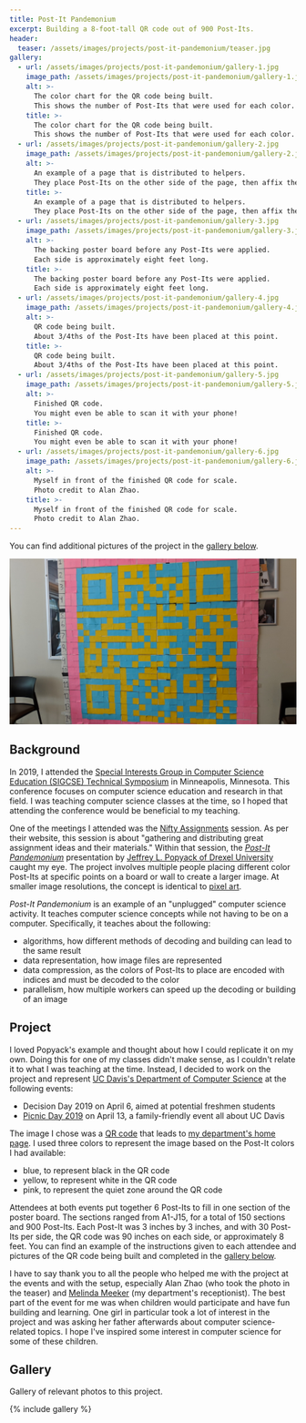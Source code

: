 ```yaml
---
title: Post-It Pandemonium
excerpt: Building a 8-foot-tall QR code out of 900 Post-Its.
header:
  teaser: /assets/images/projects/post-it-pandemonium/teaser.jpg
gallery:
  - url: /assets/images/projects/post-it-pandemonium/gallery-1.jpg
    image_path: /assets/images/projects/post-it-pandemonium/gallery-1.jpg
    alt: >-
      The color chart for the QR code being built.
      This shows the number of Post-Its that were used for each color.
    title: >-
      The color chart for the QR code being built.
      This shows the number of Post-Its that were used for each color.
  - url: /assets/images/projects/post-it-pandemonium/gallery-2.jpg
    image_path: /assets/images/projects/post-it-pandemonium/gallery-2.jpg
    alt: >-
      An example of a page that is distributed to helpers.
      They place Post-Its on the other side of the page, then affix the assembly to the main poster board.
    title: >-
      An example of a page that is distributed to helpers.
      They place Post-Its on the other side of the page, then affix the assembly to the main poster board.
  - url: /assets/images/projects/post-it-pandemonium/gallery-3.jpg
    image_path: /assets/images/projects/post-it-pandemonium/gallery-3.jpg
    alt: >-
      The backing poster board before any Post-Its were applied.
      Each side is approximately eight feet long.
    title: >-
      The backing poster board before any Post-Its were applied.
      Each side is approximately eight feet long.
  - url: /assets/images/projects/post-it-pandemonium/gallery-4.jpg
    image_path: /assets/images/projects/post-it-pandemonium/gallery-4.jpg
    alt: >-
      QR code being built.
      About 3/4ths of the Post-Its have been placed at this point.
    title: >-
      QR code being built.
      About 3/4ths of the Post-Its have been placed at this point.
  - url: /assets/images/projects/post-it-pandemonium/gallery-5.jpg
    image_path: /assets/images/projects/post-it-pandemonium/gallery-5.jpg
    alt: >-
      Finished QR code.
      You might even be able to scan it with your phone!
    title: >-
      Finished QR code.
      You might even be able to scan it with your phone!
  - url: /assets/images/projects/post-it-pandemonium/gallery-6.jpg
    image_path: /assets/images/projects/post-it-pandemonium/gallery-6.jpg
    alt: >-
      Myself in front of the finished QR code for scale.
      Photo credit to Alan Zhao.
    title: >-
      Myself in front of the finished QR code for scale.
      Photo credit to Alan Zhao.
---
```


You can find additional pictures of the project in the [gallery below](#gallery).

![The teaser image, which is a picture of the finished QR code.](../../../images/projects/post-it-pandemonium/teaser.jpg)

## Background

In 2019, I attended the [Special Interests Group in Computer Science Education (SIGCSE) Technical Symposium](http://sigcse2019.sigcse.org/) in Minneapolis, Minnesota.
This conference focuses on computer science education and research in that field.
I was teaching computer science classes at the time, so I hoped that attending the conference would be beneficial to my teaching.

One of the meetings I attended was the [Nifty Assignments](http://nifty.stanford.edu/) session.
As per their website, this session is about "gathering and distributing great assignment ideas and their materials."
Within that session, the [_Post-It Pandemonium_](http://nifty.stanford.edu/2019/popyack-nifty-post-it/) presentation by [Jeffrey L. Popyack of Drexel University](https://drexel.edu/cci/about/directory/P/Popyack-Jeffrey/) caught my eye.
The project involves multiple people placing different color Post-Its at specific points on a board or wall to create a larger image.
At smaller image resolutions, the concept is identical to [pixel art](https://en.wikipedia.org/wiki/Pixel_art).

_Post-It Pandemonium_ is an example of an "unplugged" computer science activity.
It teaches computer science concepts while not having to be on a computer.
Specifically, it teaches about the following:

- algorithms, how different methods of decoding and building can lead to the same result
- data representation, how image files are represented
- data compression, as the colors of Post-Its to place are encoded with indices and must be decoded to the color
- parallelism, how multiple workers can speed up the decoding or building of an image

## Project

I loved Popyack's example and thought about how I could replicate it on my own.
Doing this for one of my classes didn't make sense, as I couldn't relate it to what I was teaching at the time.
Instead, I decided to work on the project and represent [UC Davis's Department of Computer Science](https://cs.ucdavis.edu/) at the following events:

- Decision Day 2019 on April 6, aimed at potential freshmen students
- [Picnic Day 2019](https://www.ucdavis.edu/news/insiders-guide-uc-davis-picnic-day/) on April 13, a family-friendly event all about UC Davis

The image I chose was a [QR code](https://en.wikipedia.org/wiki/QR_code) that leads to [my department's home page](https://cs.ucdavis.edu/).
I used three colors to represent the image based on the Post-It colors I had available:

- blue, to represent black in the QR code
- yellow, to represent white in the QR code
- pink, to represent the quiet zone around the QR code

Attendees at both events put together 6 Post-Its to fill in one section of the poster board.
The sections ranged from A1-J15, for a total of 150 sections and 900 Post-Its.
Each Post-It was 3 inches by 3 inches, and with 30 Post-Its per side, the QR code was 90 inches on each side, or approximately 8 feet.
You can find an example of the instructions given to each attendee and pictures of the QR code being built and completed in the [gallery below](#gallery).

I have to say thank you to all the people who helped me with the project at the events and with the setup, especially Alan Zhao (who took the photo in the teaser) and [Melinda Meeker](https://cs.ucdavis.edu/directory/melinda-meeker) (my department's receptionist).
The best part of the event for me was when children would participate and have fun building and learning.
One girl in particular took a lot of interest in the project and was asking her father afterwards about computer science-related topics.
I hope I've inspired some interest in computer science for some of these children.

## Gallery

Gallery of relevant photos to this project.

{% include gallery %}
